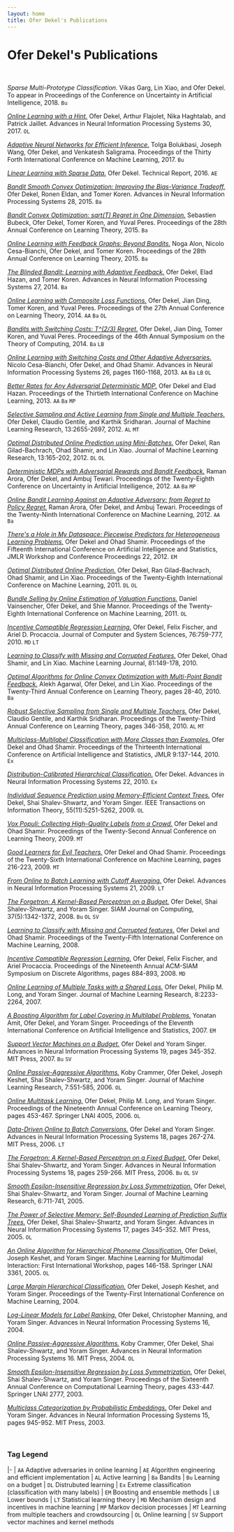 ```yaml
---
layout: home
title: Ofer Dekel's Publications
---
```


# Ofer Dekel's Publications
<br>

*Sparse Multi-Prototype Classification.* Vikas Garg, Lin Xiao, and Ofer Dekel. To appear in Proceedings of the Conference on Uncertainty in Artificial Intelligence, 2018. `Bu`

[*Online Learning with a Hint.*](pdf/2017DekelFlHaJa.pdf) Ofer Dekel, Arthur Flajolet, Nika Haghtalab, and Patrick Jaillet. Advances in Neural Information Processing Systems 30, 2017. `OL`

[*Adaptive Neural Networks for Efficient Inference.*](pdf/2017BolukbasiWaDeSa.pdf) Tolga Bolukbasi, Joseph Wang, Ofer Dekel, and Venkatesh Saligrama. Proceedings of the Thirty Forth International Conference on Machine Learning, 2017. `Bu`

[*Linear Learning with Sparse Data.*](pdf/2016Dekel.pdf) Ofer Dekel. Technical Report, 2016. `AE`

[*Bandit Smooth Convex Optimization: Improving the Bias-Variance Tradeoff.*](pdf/2015DekelElKo.pdf) Ofer Dekel, Ronen Eldan, and Tomer Koren. Advances in Neural Information Processing Systems 28, 2015. `Ba`

[*Bandit Convex Optimization: sqrt(T) Regret in One Dimension.*](pdf/2015BubeckDeKoPe.pdf) Sebastien Bubeck, Ofer Dekel, Tomer Koren, and Yuval Peres. Proceedings of the 28th Annual Conference on Learning Theory, 2015. `Ba`

[*Online Learning with Feedback Graphs: Beyond Bandits.*](pdf/2015AlonCeDeKo.pdf) Noga Alon, Nicolo Cesa-Bianchi, Ofer Dekel, and Tomer Koren. Proceedings of the 28th Annual Conference on Learning Theory, 2015. `Ba`

[*The Blinded Bandit: Learning with Adaptive Feedback.*](pdf/2014DekelHaKo.pdf) Ofer Dekel, Elad Hazan, and Tomer Koren. Advances in Neural Information Processing Systems 27, 2014. `Ba`

[*Online Learning with Composite Loss Functions.*](pdf/2014bDekelDiKoPe.pdf) Ofer Dekel, Jian Ding, Tomer Koren, and Yuval Peres. Proceedings of the 27th Annual Conference on Learning Theory, 2014. `AA` `Ba` `OL`

[*Bandits with Switching Costs: T^(2/3) Regret.*](pdf/2014DekelDiKoPe.pdf) Ofer Dekel, Jian Ding, Tomer Koren, and Yuval Peres. Proceedings of the 46th Annual Symposium on the Theory of Computing, 2014. `Ba` `LB`

[*Online Learning with Switching Costs and Other Adaptive Adversaries.*](pdf/2013CesaBianchiDeSh.pdf) Nicolo Cesa-Bianchi, Ofer Dekel, and Ohad Shamir. Advances in Neural Information Processing Systems 26, pages 1160-1168, 2013. `AA` `Ba` `LB` `OL`

[*Better Rates for Any Adversarial Deterministic MDP.*](pdf/2013DekelHa.pdf) Ofer Dekel and Elad Hazan. Proceedings of the Thirtieth International Conference on Machine Learning, 2013. `AA` `Ba` `MP`

[*Selective Sampling and Active Learning from Single and Multiple Teachers.*](pdf/2012DekelGeSr.pdf) Ofer Dekel, Claudio Gentile, and Karthik Sridharan. Journal of Machine Learning Research, 13:2655-2697, 2012. `AL` `MT`

[*Optimal Distributed Online Prediction using Mini-Batches.*](pdf/2012DekelGiShXi.pdf) Ofer Dekel, Ran Gilad-Bachrach, Ohad Shamir, and Lin Xiao. Journal of Machine Learning Research, 13:165-202, 2012. `DL` `OL`

[*Deterministic MDPs with Adversarial Rewards and Bandit Feedback.*](pdf/2012bAroraDeTe.pdf) Raman Arora, Ofer Dekel, and Ambuj Tewari. Proceedings of the Twenty-Eighth Conference on Uncertainty in Artificial Intelligence, 2012. `AA` `Ba` `MP`

[*Online Bandit Learning Against an Adaptive Adversary: from Regret to Policy Regret.*](pdf/2012AroraDeTe.pdf) Raman Arora, Ofer Dekel, and Ambuj Tewari. Proceedings of the Twenty-Ninth International Conference on Machine Learning, 2012. `AA` `Ba`

[*There's a Hole in My Dataspace: Piecewise Predictors for Heterogeneous Learning Problems.*](pdf/2012DekelSh.pdf) Ofer Dekel and Ohad Shamir. Proceedings of the Fifteenth International Conference on Artificial Intelligence and Statistics, JMLR Workshop and Conference Proceedings 22, 2012. `EM`

[*Optimal Distributed Online Prediction.*](pdf/2011DekelGiShXi.pdf) Ofer Dekel, Ran Gilad-Bachrach, Ohad Shamir, and Lin Xiao. Proceedings of the Twenty-Eighth International Conference on Machine Learning, 2011. `DL` `OL`

[*Bundle Selling by Online Estimation of Valuation Functions.*](pdf/2011VainsencherDeMa.pdf) Daniel Vainsencher, Ofer Dekel, and Shie Mannor. Proceedings of the Twenty-Eighth International Conference on Machine Learning, 2011. `OL`

[*Incentive Compatible Regression Learning.*](pdf/2010DekelFiPr.pdf) Ofer Dekel, Felix Fischer, and Ariel D. Procaccia. Journal of Computer and System Sciences, 76:759-777, 2010. `MD` `LT`

[*Learning to Classify with Missing and Corrupted Features.*](pdf/2010DekelShXi.pdf) Ofer Dekel, Ohad Shamir, and Lin Xiao. Machine Learning Journal, 81:149-178, 2010. 

[*Optimal Algorithms for Online Convex Optimization with Multi-Point Bandit Feedback.*](pdf/2010AgarwalDeXi.pdf) Alekh Agarwal, Ofer Dekel, and Lin Xiao. Proceedings of the Twenty-Third Annual Conference on Learning Theory, pages 28-40, 2010. `Ba`

[*Robust Selective Sampling from Single and Multiple Teachers.*](pdf/2010DekelGeSr.pdf) Ofer Dekel, Claudio Gentile, and Karthik Sridharan. Proceedings of the Twenty-Third Annual Conference on Learning Theory, pages 346-358, 2010. `AL` `MT`

[*Multiclass-Multilabel Classification with More Classes than Examples.*](pdf/2010DekelSh.pdf) Ofer Dekel and Ohad Shamir. Proceedings of the Thirteenth International Conference on Artificial Intelligence and Statistics, JMLR 9:137-144, 2010. `Ex`

[*Distribution-Calibrated Hierarchical Classification.*](pdf/2010Dekel.pdf) Ofer Dekel. Advances in Neural Information Processing Systems 22, 2010. `Ex`

[*Individual Sequence Prediction using Memory-Efficient Context Trees.*](pdf/2009DekelShSi.pdf) Ofer Dekel, Shai Shalev-Shwartz, and Yoram Singer. IEEE Transactions on Information Theory, 55(11):5251-5262, 2009. `OL`

[*Vox Populi: Collecting High-Quality Labels from a Crowd.*](pdf/2009bDekelSh.pdf) Ofer Dekel and Ohad Shamir. Proceedings of the Twenty-Second Annual Conference on Learning Theory, 2009. `MT`

[*Good Learners for Evil Teachers.*](pdf/2009aDekelSh.pdf) Ofer Dekel and Ohad Shamir. Proceedings of the Twenty-Sixth International Conference on Machine Learning, pages 216-223, 2009. `MT`

[*From Online to Batch Learning with Cutoff Averaging.*](pdf/2009Dekel.pdf) Ofer Dekel. Advances in Neural Information Processing Systems 21, 2009. `LT`

[*The Forgetron: A Kernel-Based Perceptron on a Budget.*](pdf/2008DekelShSi.pdf) Ofer Dekel, Shai Shalev-Shwartz, and Yoram Singer. SIAM Journal on Computing, 37(5):1342-1372, 2008. `Bu` `OL` `SV`

[*Learning to Classify with Missing and Corrupted features.*](pdf/2008DekelSh.pdf) Ofer Dekel and Ohad Shamir. Proceedings of the Twenty-Fifth International Conference on Machine Learning, 2008.

[*Incentive Compatible Regression Learning.*](pdf/2008DekelFiPr.pdf) Ofer Dekel, Felix Fischer, and Ariel Procaccia. Proceedings of the Nineteenth Annual ACM-SIAM Symposium on Discrete Algorithms, pages 884-893, 2008. `MD`

[*Online Learning of Multiple Tasks with a Shared Loss.*](pdf/2007DekelLoSi.pdf) Ofer Dekel, Philip M. Long, and Yoram Singer. Journal of Machine Learning Research, 8:2233-2264, 2007. 

[*A Boosting Algorithm for Label Covering in Multilabel Problems.*](pdf/2007AmitDeSi.pdf) Yonatan Amit, Ofer Dekel, and Yoram Singer. Proceedings of the Eleventh International Conference on Artificial Intelligence and Statistics, 2007. `EM`

[*Support Vector Machines on a Budget.*](pdf/2007DekelSi.pdf) Ofer Dekel and Yoram Singer. Advances in Neural Information Processing Systems 19, pages 345-352. MIT Press, 2007. `Bu` `SV`

[*Online Passive-Aggressive Algorithms.*](pdf/2006CrammerDeKeShSi.pdf) Koby Crammer, Ofer Dekel, Joseph Keshet, Shai Shalev-Shwartz, and Yoram Singer. Journal of Machine Learning Research, 7:551-585, 2006. `OL`

[*Online Multitask Learning.*](pdf/2006DekelLoSi.pdf) Ofer Dekel, Philip M. Long, and Yoram Singer. Proceedings of the Nineteenth Annual Conference on Learning Theory, pages 453-467. Springer LNAI 4005, 2006. `OL`

[*Data-Driven Online to Batch Conversions.*](pdf/2006DekelSi.pdf) Ofer Dekel and Yoram Singer. Advances in Neural Information Processing Systems 18, pages 267-274. MIT Press, 2006. `LT`

[*The Forgetron: A Kernel-Based Perceptron on a Fixed Budget.*](pdf/2006DekelShSi.pdf) Ofer Dekel, Shai Shalev-Shwartz, and Yoram Singer. Advances in Neural Information Processing Systems 18, pages 259-266. MIT Press, 2006. `Bu` `OL` `SV`

[*Smooth Epsilon-Insensitive Regression by Loss Symmetrization.*](pdf/2005DekelShSi.pdf) Ofer Dekel, Shai Shalev-Shwartz, and Yoram Singer. Journal of Machine Learning Research, 6:711-741, 2005.

[*The Power of Selective Memory: Self-Bounded Learning of Prediction Suffix Trees.*](pdf/2005aDekelShSi.pdf) Ofer Dekel, Shai Shalev-Shwartz, and Yoram Singer. Advances in Neural Information Processing Systems 17, pages 345-352. MIT Press, 2005. `OL`

[*An Online Algorithm for Hierarchical Phoneme Classification.*](pdf/2005DekelKeSi.pdf) Ofer Dekel, Joseph Keshet, and Yoram Singer. Machine Learning for Multimodal Interaction: First International Workshop, pages 146-158. Springer LNAI 3361, 2005. `OL`

[*Large Margin Hierarchical Classification.*](pdf/2004DekelKeSi.pdf) Ofer Dekel, Joseph Keshet, and Yoram Singer. Proceedings of the Twenty-First International Conference on Machine Learning, 2004.

[*Log-Linear Models for Label Ranking.*](pdf/2004DekelMaSi.pdf) Ofer Dekel, Christopher Manning, and Yoram Singer. Advances in Neural Information Processing Systems 16, 2004.

[*Online Passive-Aggressive Algorithms.*](pdf/2004CrammerDeShSi.pdf) Koby Crammer, Ofer Dekel, Shai Shalev-Shwartz, and Yoram Singer. Advances in Neural Information Processing Systems 16. MIT Press, 2004. `OL`

[*Smooth Epsilon-Insensitive Regression by Loss Symmetrization.*](pdf/2003DekelShSi.pdf) Ofer Dekel, Shai Shalev-Shwartz, and Yoram Singer. Proceedings of the Sixteenth Annual Conference on Computational Learning Theory, pages 433-447. Springer LNAI 2777, 2003.

[*Multiclass Categorization by Probabilistic Embeddings.*](pdf/2003DekelSi.pdf) Ofer Dekel and Yoram Singer. Advances in Neural Information Processing Systems 15, pages 945-952. MIT Press, 2003.

<br>
	
###  Tag Legend

|-
| `AA` Adaptive adversaries in online learning 
| `AE` Algorithm engineering and efficient implementation
| `AL` Active learning
| `Ba` Bandits
| `Bu` Learning on a budget
| `DL` Distrubuted learning
| `Ex` Extreme classification (classification with many labels)
| `EM` Boosting and ensemble methods
| `LB` Lower bounds 
| `LT` Statistical learning theory
| `MD` Mechanism design and incentives in machine learning
| `MP` Markov decision processes
| `MT` Learning from multiple teachers and crowdsourcing
| `OL` Online learning
| `SV` Support vector machines and kernel methods
